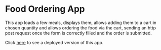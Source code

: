 # Food Ordering App

This app loads a few meals, displays them, allows adding them to a cart in chosen quantity and allows ordering the food via the cart, sending an http post request once the form is correctly filled and the order is submitted.

Click [here](...) to see a deployed version of this app.
